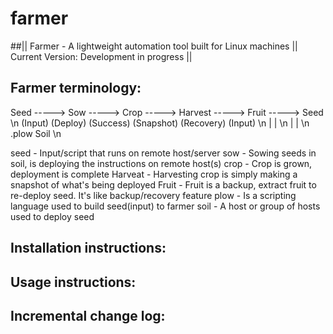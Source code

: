 # farmer
##|| Farmer - A lightweight automation tool built for Linux machines || Current Version: Development in progress ||


Farmer terminology:
-------------------
 Seed -----> Sow -----> Crop -----> Harvest -----> Fruit -----> Seed \n
(Input)    (Deploy)   (Success)   (Snapshot)     (Recovery)    (Input) \n
   |          | \n
   |          | \n
 .plow       Soil \n

seed 	- Input/script that runs on remote host/server
sow 	- Sowing seeds in soil, is deploying the instructions on remote host(s)
crop 	- Crop is grown, deployment is complete
Harveat	- Harvesting crop is simply making a snapshot of what's being deployed
Fruit	- Fruit is a backup, extract fruit to re-deploy seed. It's like backup/recovery feature
plow 	- Is a scripting language used to build seed(input) to farmer
soil 	- A host or group of hosts used to deploy seed

Installation instructions:
--------------------------


Usage instructions:
-------------------


Incremental change log:
-----------------------
